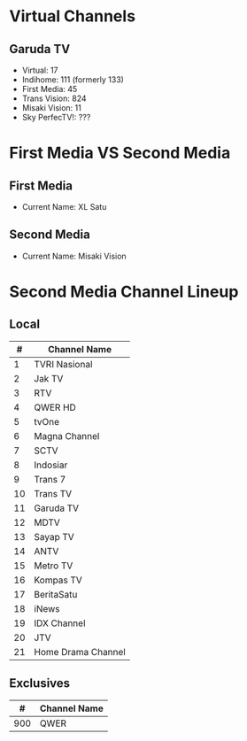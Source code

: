 # Virtual Channels
## Garuda TV
* Virtual: 17
* Indihome: 111 (formerly 133)
* First Media: 45
* Trans Vision: 824
* Misaki Vision: 11
* Sky PerfecTV!: ???
# First Media VS Second Media
## First Media
* Current Name: XL Satu
## Second Media
* Current Name: Misaki Vision
# Second Media Channel Lineup
## Local
\# | Channel Name
-- | --
1 | TVRI Nasional
2 | Jak TV
3 | RTV
4 | QWER HD
5 | tvOne
6 | Magna Channel
7 | SCTV
8 | Indosiar
9 | Trans 7
10 | Trans TV
11 | Garuda TV
12 | MDTV
13 | Sayap TV
14 | ANTV
15 | Metro TV
16 | Kompas TV
17 | BeritaSatu
18 | iNews
19 | IDX Channel
20 | JTV
21 | Home Drama Channel
## Exclusives
\# | Channel Name
-- | --
900 | QWER
